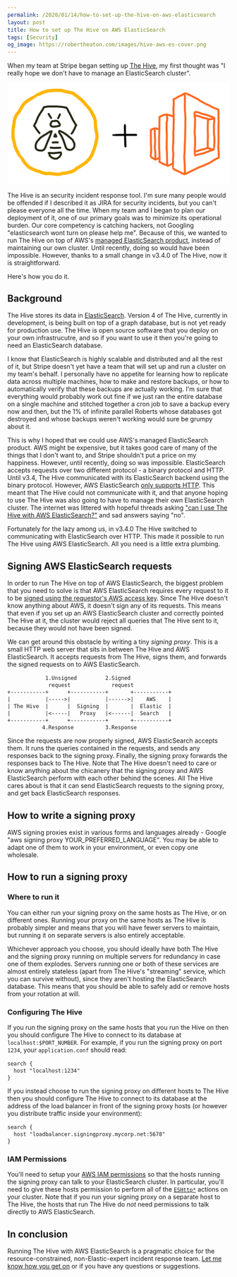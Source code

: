 ```yaml
---
permalink: /2020/01/14/how-to-set-up-the-hive-on-aws-elasticsearch
layout: post
title: How to set up The Hive on AWS ElasticSearch
tags: [Security]
og_image: https://robertheaton.com/images/hive-aws-es-cover.png
---
```

When my team at Stripe began setting up [The Hive][thehive], my first thought was "I really hope we don't have to manage an ElasticSearch cluster".

<img src="/images/hive-aws-es-cover.png" />

The Hive is an security incident response tool. I'm sure many people would be offended if I described it as JIRA for security incidents, but you can't please everyone all the time. When my team and I began to plan our deployment of it, one of our primary goals was to minimize its operational burden. Our core competency is catching hackers, not Googling "elasticsearch wont turn on please help me". Because of this, we wanted to run The Hive on top of AWS's [managed ElasticSearch product][awses], instead of maintaining our own cluster. Until recently, doing so would have been impossible. However, thanks to a small change in v3.4.0 of The Hive, now it is straightforward.

Here's how you do it.

## Background

The Hive stores its data in [ElasticSearch][es]. Version 4 of The Hive, currently in development, is being built on top of a graph database, but is not yet ready for production use. The Hive is open source software that you deploy on your own infrastrucutre, and so if you want to use it then you're going to need an ElasticSearch database.

I know that ElasticSearch is highly scalable and distributed and all the rest of it, but Stripe doesn't yet have a team that will set up and run a cluster on my team's behalf. I personally have no appetite for learning how to replicate data across multiple machines, how to make and restore backups, or how to automatically verify that these backups are actually working. I'm sure that everything would probably work out fine if we just ran the entire database on a single machine and stitched together a cron job to save a backup every now and then, but the 1% of infinite parallel Roberts whose databases got destroyed and whose backups weren't working would sure be grumpy about it.

This is why I hoped that we could use AWS's managed ElasticSearch product. AWS might be expensive, but it takes good care of many of the things that I don't want to, and Stripe shouldn't put a price on my happiness. However, until recently, doing so was impossible. ElasticSearch accepts requests over two different protocol - a binary protocol and HTTP. Until v3.4, The Hive communicated with its ElasticSearch backend using the binary protocol. However, AWS ElasticSearch [only supports HTTP][awshttp]. This meant that The Hive could not communicate with it, and that anyone hoping to use The Hive was also going to have to manage their own ElasticSearch cluster. The internet was littered with hopeful threads asking ["can I use The Hive with AWS ElasticSearch?"][caniuse] and sad answers saying "no".

Fortunately for the lazy among us, in v3.4.0 The Hive switched to communicating with ElasticSearch over HTTP. This made it possible to run The Hive using AWS ElasticSearch. All you need is a little extra plumbing.

## Signing AWS ElasticSearch requests

In order to run The Hive on top of AWS ElasticSearch, the biggest problem that you need to solve is that AWS ElasticSearch requires every request to it to be [signed using the requestor's AWS access key][sign]. Since The Hive doesn't know anything about AWS, it doesn't sign any of its requests. This means that even if you set up an AWS ElasticSearch cluster and correctly pointed The Hive at it, the cluster would reject all queries that The Hive sent to it, because they would not have been signed.

We can get around this obstacle by writing a tiny *signing proxy*. This is a small HTTP web server that sits in between The Hive and AWS ElasticSearch. It accepts requests from The Hive, signs them, and forwards the signed requests on to AWS ElasticSearch.

```
            1.Unsigned         2.Signed
             request             request
+-----------+      +-----------+       +-----------+
|           |----->|           |------>|    AWS    |
| The Hive  |      |  Signing  |       |  Elastic  |
|           |<-----|   Proxy   |<------|  Search   |
+-----------+      +-----------+       +-----------+
           4.Response          3.Response
```

Since the requests are now properly signed, AWS ElasticSearch accepts them. It runs the queries contained in the requests, and sends any responses back to the signing proxy. Finally, the signing proxy forwards the responses back to The Hive. Note that The Hive doesn't need to care or know anything about the chicanery that the signing proxy and AWS ElasticSearch perform with each other behind the scenes. All The Hive cares about is that it can send ElasticSearch requests to the signing proxy, and get back ElasticSearch responses.

## How to write a signing proxy

AWS signing proxies exist in various forms and languages already - Google "aws signing proxy YOUR_PREFERRED_LANGUAGE". You may be able to adapt one of them to work in your environment, or even copy one wholesale.

## How to run a signing proxy

### Where to run it

You can either run your signing proxy on the same hosts as The Hive, or on different ones. Running your proxy on the same hosts as The Hive is probably simpler and means that you will have fewer servers to maintain, but running it on separate servers is also entirely acceptable.

Whichever approach you choose, you should ideally have both The Hive and the signing proxy running on multiple servers for redundancy in case one of them explodes. Servers running one or both of these services are almost entirely stateless (apart from The Hive's "streaming" service, which you can survive without), since they aren't hosting the ElasticSearch database. This means that you should be able to safely add or remove hosts from your rotation at will.

### Configuring The Hive

If you run the signing proxy on the same hosts that you run the Hive on then you should configure The Hive to connect to its database at `localhost:$PORT_NUMBER`. For example, if you run the signing proxy on port `1234`, your `application.conf` should read:

```
search {
  host "localhost:1234"
}
```

If you instead choose to run the signing proxy on different hosts to The Hive then you should configure The Hive to connect to its database at the address of the load balancer in front of the signing proxy hosts (or however you distribute traffic inside your environment):

```
search {
  host "loadbalancer.signingproxy.mycorp.net:5678"
}
```

### IAM Permissions

You'll need to setup your [AWS IAM permissions][iam] so that the hosts running the signing proxy can talk to your ElasticSearch cluster. In particular, you'll need to give these hosts permission to perform all of the [`ESHttp*`][es-actions] actions on your cluster. Note that if you run your signing proxy on a separate host to The Hive, the hosts that run The Hive do *not* need permissions to talk directly to AWS ElasticSearch.

## In conclusion

Running The Hive with AWS ElasticSearch is a pragmatic choice for the resource-constrained, non-Elastic-expert incident response team. [Let me know how you get on][twitter] or if you have any questions or suggestions.

[es-actions]: https://docs.aws.amazon.com/elasticsearch-service/latest/developerguide/es-ac.html
[twitter]: https://twitter.com/robjheaton
[iam]: https://docs.aws.amazon.com/elasticsearch-service/latest/developerguide/es-ac.html
[thehive]: https://thehive-project.org/
[sign]: https://docs.aws.amazon.com/general/latest/gr/signing_aws_api_requests.html
[awses]: https://aws.amazon.com/elasticsearch-service/
[es]: https://www.elastic.co/
[awshttp]: https://stackoverflow.com/a/33425725
[caniuse]: https://github.com/TheHive-Project/TheHive/issues/1145
